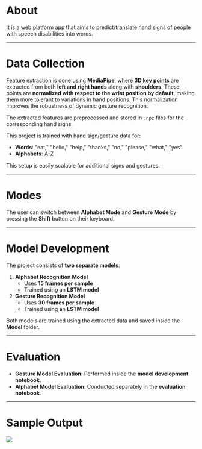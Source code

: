 # **About**  
It is a web platform app that aims to predict/translate hand signs of people with speech disabilities into words.  

---

# **Data Collection**  
Feature extraction is done using **MediaPipe**, where **3D key points** are extracted from both **left and right hands** along with **shoulders**. These points are **normalized with respect to the wrist position by default**, making them more tolerant to variations in hand positions. This normalization improves the robustness of dynamic gesture recognition.  

The extracted features are preprocessed and stored in `.npz` files for the corresponding hand signs.  

This project is trained with hand sign/gesture data for:
- **Words**: "eat," "hello," "help," "thanks," "no," "please," "what," "yes"  
- **Alphabets**: A-Z  

This setup is easily scalable for additional signs and gestures.  

---

# **Modes**  
The user can switch between **Alphabet Mode** and **Gesture Mode** by pressing the **Shift** button on their keyboard.  

---

# **Model Development**  
The project consists of **two separate models**:  
1. **Alphabet Recognition Model**  
   - Uses **15 frames per sample**  
   - Trained using an **LSTM model**  
2. **Gesture Recognition Model**  
   - Uses **30 frames per sample**  
   - Trained using an **LSTM model**  

Both models are trained using the extracted data and saved inside the **Model** folder.  



---

# **Evaluation**  
- **Gesture Model Evaluation**: Performed inside the **model development notebook**.  
- **Alphabet Model Evaluation**: Conducted separately in the **evaluation notebook**.

---

# **Sample Output**
![](fogif.gif)
